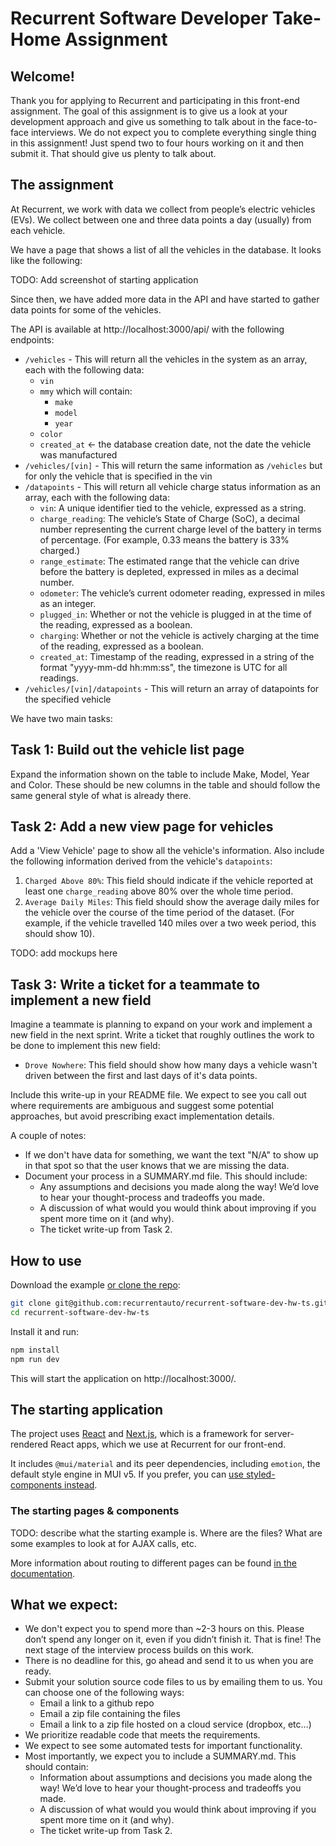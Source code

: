 # Recurrent Software Developer Take-Home Assignment

## Welcome!

Thank you for applying to Recurrent and participating in this front-end assignment.
The goal of this assignment is to give us a look at your development approach and
give us something to talk about in the face-to-face interviews. We do not expect
you to complete everything single thing in this assignment! Just spend two to four
hours working on it and then submit it. That should give us plenty to talk about.

## The assignment

At Recurrent, we work with data we collect from people’s electric vehicles
(EVs). We collect between one and three data points a day (usually)
from each vehicle.

We have a page that shows a list of all the vehicles in the database.
It looks like the following:

TODO: Add screenshot of starting application

Since then, we have added more data in the API and have started to gather data
points for some of the vehicles.

The API is available at http://localhost:3000/api/ with the following endpoints:

- `/vehicles` - This will return all the vehicles in the system as an array, each with the following data:
  - `vin`
  - `mmy` which will contain:
    - `make`
    - `model`
    - `year`
  - `color`
  - `created_at` <- the database creation date, not the date the vehicle was manufactured
- `/vehicles/[vin]` - This will return the same information as `/vehicles` but for only the vehicle that is specified in the vin
- `/datapoints` - This will return all vehicle charge status information as an array, each with the following data:
  - `vin`: A unique identifier tied to the vehicle, expressed as a
    string.
  - `charge_reading`: The vehicle’s State of Charge (SoC), a decimal number
    representing the current charge level of the battery in terms of percentage.
    (For example, 0.33 means the battery is 33% charged.)
  - `range_estimate`: The estimated range that the vehicle can drive before the
    battery is depleted, expressed in miles as a decimal number.
  - `odometer`: The vehicle’s current odometer reading, expressed in miles as an
    integer.
  - `plugged_in`: Whether or not the vehicle is plugged in at the time of the
    reading, expressed as a boolean.
  - `charging`: Whether or not the vehicle is actively charging at the time of
    the reading, expressed as a boolean.
  - `created_at`: Timestamp of the reading, expressed in a string of the format
  "yyyy-mm-dd hh:mm:ss", the timezone is UTC for all readings.
- `/vehicles/[vin]/datapoints` - This will return an array of datapoints for the specified vehicle

We have two main tasks:

## Task 1: Build out the vehicle list page

Expand the information shown on the table to include Make, Model, Year and Color.
These should be new columns in the table and should follow the same general style
of what is already there.

## Task 2: Add a new view page for vehicles

Add a 'View Vehicle' page to show all the vehicle's information. Also include the following
information derived from the vehicle's `datapoints`:
1.  `Charged Above 80%`: This field should indicate if the vehicle
reported at least one `charge_reading` above 80% over the whole time
period.
2.  `Average Daily Miles`: This field should show the average daily miles for
the vehicle over the course of the time period of the dataset. (For example, if the vehicle
travelled 140 miles over a two week period, this should show 10).

TODO: add mockups here

## Task 3: Write a ticket for a teammate to implement a new field

Imagine a teammate is planning to expand on your work and implement a new field
in the next sprint. Write a ticket that roughly outlines the work to be done to
implement this new field:

- `Drove Nowhere`: This field should show how many days a vehicle wasn't driven
  between the first and last days of it's data points.

Include this write-up in your README file. We expect to see you call out where
requirements are ambiguous and suggest some potential approaches, but avoid
prescribing exact implementation details.

A couple of notes:

- If we don't have data for something, we want the text "N/A" to show up in that spot so that
  the user knows that we are missing the data.
- Document your process in a SUMMARY.md file. This should include:
  - Any assumptions and decisions you made along the way! We’d
    love to hear your thought-process and tradeoffs you made.
  - A discussion of what would you would think about improving if you spent
    more time on it (and why).
  - The ticket write-up from Task 2.

## How to use

Download the example [or clone the repo](https://github.com/recurrentauto/recurrent-software-dev-hw-ts):

<!-- #default-branch-switch -->

```sh
git clone git@github.com:recurrentauto/recurrent-software-dev-hw-ts.git
cd recurrent-software-dev-hw-ts
```

Install it and run:

```sh
npm install
npm run dev
```

This will start the application on http://localhost:3000/.

## The starting application

The project uses [React](https://reactjs.org/docs/getting-started.html) and [Next.js](https://github.com/vercel/next.js), which is a framework for server-rendered React apps, which we use at Recurrent for our front-end.

It includes `@mui/material` and its peer dependencies, including `emotion`, the default style engine in MUI v5. If you prefer, you can [use styled-components instead](https://mui.com/guides/interoperability/#styled-components).

### The starting pages & components

TODO: describe what the starting example is. Where are the files? What are some
examples to look at for AJAX calls, etc.

More information about routing to different pages can be found [in the documentation](https://mui.com/guides/routing/#next-js).

## What we expect:

- We don't expect you to spend more than ~2-3 hours on this. Please don’t
  spend any longer on it, even if you didn’t finish it. That is fine! The next
  stage of the interview process builds on this work.
- There is no deadline for this, go ahead and send it to us when you are
  ready.
- Submit your solution source code files to us by emailing them to us. You can
  choose one of the following ways:
  - Email a link to a github repo
  - Email a zip file containing the files
  - Email a link to a zip file hosted on a cloud service (dropbox, etc…)
- We prioritize readable code that meets the requirements.
- We expect to see some automated tests for important functionality.
- Most importantly, we expect you to include a SUMMARY.md. This should contain:
  - Information about assumptions and decisions you made along the way! We’d
    love to hear your thought-process and tradeoffs you made.
  - A discussion of what would you would think about improving if you spent
    more time on it (and why).
  - The ticket write-up from Task 2.
